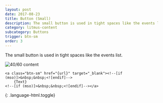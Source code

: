 ```yaml
---
layout: post
date: 2017-08-23
title: Button (Small)
description: The small button is used in tight spaces like the events list.
category: litmus-content
subcategory: Buttons
trigger: btn-sm
order: 3
---
```


The small button is used in tight spaces like the events list.

![40/60 content]({{site.image_path}}/{{page.category}}/button-sm.jpg)

~~~
<a class="btn-sm" href="{url}" target="_blank"><!--[if (mso)]>&nbsp;&nbsp;<![endif]-->
    {Text}
<!--[if (mso)]>&nbsp;&nbsp;<![endif]--></a>

~~~
{: .language-html.toggle}

